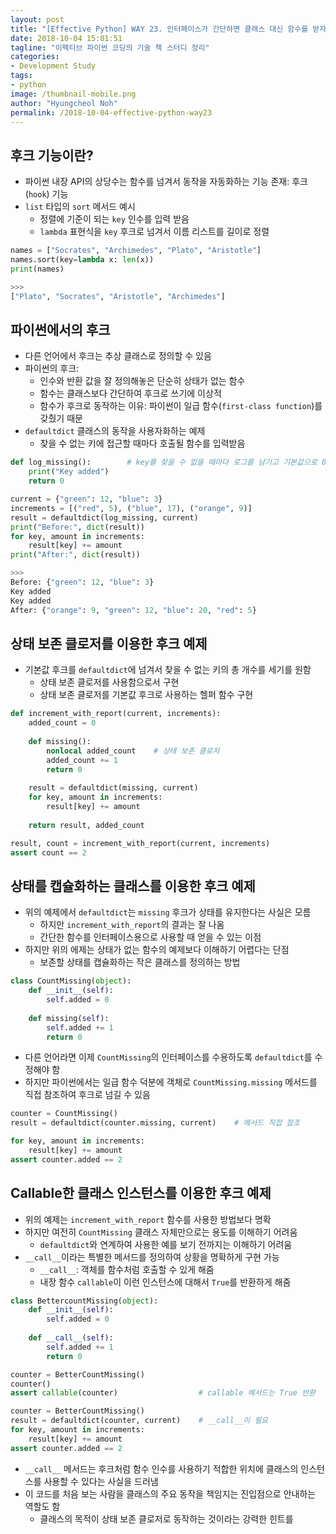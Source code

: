 ```yaml
---
layout: post
title: "[Effective Python] WAY 23. 인터페이스가 간단하면 클래스 대신 함수를 받자"
date: 2018-10-04 15:01:51
tagline: "이펙티브 파이썬 코딩의 기술 책 스터디 정리"
categories:
- Development Study
tags:
- python
image: /thumbnail-mobile.png
author: "Hyungcheol Noh"
permalink: /2018-10-04-effective-python-way23
---
```


## 후크 기능이란?
- 파이썬 내장 API의 상당수는 함수를 넘겨서 동작을 자동화하는 기능 존재: 후크(`hook`) 기능
- `list` 타입의 `sort` 메서드 예시
  - 정렬에 기준이 되는 `key` 인수를 입력 받음
  - `lambda` 표현식을 `key` 후크로 넘겨서 이름 리스트를 길이로 정렬

```python
names = ["Socrates", "Archimedes", "Plato", "Aristotle"]
names.sort(key=lambda x: len(x))
print(names)

>>>
["Plato", "Socrates", "Aristotle", "Archimedes"]
```

## 파이썬에서의 후크
- 다른 언어에서 후크는 추상 클래스로 정의할 수 있음
- 파이썬의 후크:
  - 인수와 반환 값을 잘 정의해놓은 단순히 상태가 없는 함수
  - 함수는 클래스보다 간단하여 후크로 쓰기에 이상적
  - 함수가 후크로 동작하는 이유: 파이썬이 일급 함수(`first-class function`)를 갖췄기 때문
- `defaultdict` 클래스의 동작을 사용자화하는 예제
  - 찾을 수 없는 키에 접근할 때마다 호출될 함수를 입력받음

```python
def log_missing():        # key를 찾을 수 없을 때마다 로그를 남기고 기본값으로 0을 반환하는 후크를 정의
    print("Key added")
    return 0

current = {"green": 12, "blue": 3}
increments = [("red", 5), ("blue", 17), ("orange", 9)]
result = defaultdict(log_missing, current)
print("Before:", dict(result))
for key, amount in increments:
    result[key] += amount
print("After:", dict(result))

>>>
Before: {"green": 12, "blue": 3}
Key added
Key added
After: {"orange": 9, "green": 12, "blue": 20, "red": 5}
```

## 상태 보존 클로저를 이용한 후크 예제
- 기본값 후크를 `defaultdict`에 넘겨서 찾을 수 없는 키의 총 개수를 세기를 원함
  - 상태 보존 클로저를 사용함으로서 구현
  - 상태 보존 클로저를 기본값 후크로 사용하는 헬퍼 함수 구현

```python
def increment_with_report(current, increments):
    added_count = 0
    
    def missing():
        nonlocal added_count    # 상태 보존 클로저
        added_count += 1
        return 0
        
    result = defaultdict(missing, current)
    for key, amount in increments:
        result[key] += amount
    
    return result, added_count

result, count = increment_with_report(current, increments)
assert count == 2
```

## 상태를 캡슐화하는 클래스를 이용한 후크 예제
- 위의 예제에서 `defaultdict`는 `missing` 후크가 상태를 유지한다는 사실은 모름
  - 하지만 `increment_with_report`의 결과는 잘 나옴
  - 간단한 함수를 인터페이스용으로 사용할 때 얻을 수 있는 이점
- 하지만 위의 에제는 상태가 없는 함수의 예제보다 이해하기 어렵다는 단점
  - 보존할 상태를 캡슐화하는 작은 클래스를 정의하는 방법

```python
class CountMissing(object):
    def __init__(self):
        self.added = 0
    
    def missing(self):
        self.added += 1
        return 0
```

- 다른 언어라면 이제 `CountMissing`의 인터페이스를 수용하도록 `defaultdict`를 수정해야 함
- 하지만 파이썬에서는 일급 함수 덕분에 객체로 `CountMissing.missing` 메서드를 직접 참조하여 후크로 넘길 수 있음

```python
counter = CountMissing()
result = defaultdict(counter.missing, current)    # 메서드 직접 참조

for key, amount in increments:
    result[key] += amount
assert counter.added == 2
```

## Callable한 클래스 인스턴스를 이용한 후크 예제
- 위의 예제는 `increment_with_report` 함수를 사용한 방법보다 명확
- 하지만 여전히 `CountMissing` 클래스 자체만으로는 용도를 이해하기 어려움
  - `defaultdict`와 연계하여 사용한 예를 보기 전까지는 이해하기 어려움
- `__call__`이라는 특별한 메서드를 정의하여 상황을 명확하게 구현 가능
  - `__call__`: 객체를 함수처럼 호출할 수 있게 해줌
  - 내장 함수 `callable`이 이런 인스턴스에 대해서 `True`를 반환하게 해줌

```python
class BettercountMissing(object):
    def __init__(self):
        self.added = 0
        
    def __call__(self):
        self.added += 1
        return 0

counter = BetterCountMissing()
counter()
assert callable(counter)                  # callable 메서드는 True 반환

counter = BetterCountMissing()
result = defaultdict(counter, current)    # __call__이 필요
for key, amount in increments:
    result[key] += amount
assert counter.added == 2
```

- `__call__` 메서드는 후크처럼 함수 인수를 사용하기 적합한 위치에 클래스의 인스턴스를 사용할 수 있다는 사실을 드러냄
- 이 코드를 처음 보는 사람을 클래스의 주요 동작을 책임지는 진입점으로 안내하는 역할도 함
  - 클래스의 목적이 상태 보존 클로저로 동작하는 것이라는 강력한 힌트를 
